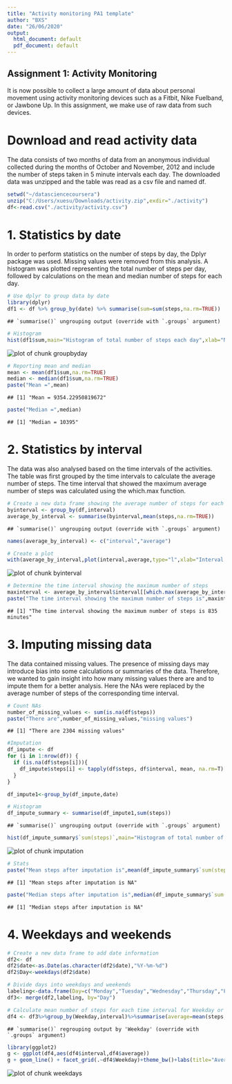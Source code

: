 ```yaml
---
title: "Activity monitoring PA1 template"
author: "BXS"
date: "26/06/2020"
output:
  html_document: default
  pdf_document: default
---
```


## Assignment 1: Activity Monitoring

It is now possible to collect a large amount of data about personal movement using activity monitoring devices such as a Fitbit, Nike Fuelband, or Jawbone Up. In this assignment, we make use of raw data from such devices.

# Download and read activity data

The data consists of two months of data from an anonymous individual collected during the months of October and November, 2012 and include the number of steps taken in 5 minute intervals each day. The downloaded data was unzipped and the table was read as a csv file and named df.


```r
setwd("~/datasciencecoursera")
unzip("C:/Users/xuesu/Downloads/activity.zip",exdir="./activity")
df<-read.csv("./activity/activity.csv")
```

# 1. Statistics by date
In order to perform statistics on the number of steps by day, the Dplyr package was used. Missing values were removed from this analysis. A histogram was plotted representing the total number of steps per day, followed by calculations on the mean and median number of steps for each day.


```r
# Use dplyr to group data by date
library(dplyr)
df1 <- df %>% group_by(date) %>% summarise(sum=sum(steps,na.rm=TRUE))
```

```
## `summarise()` ungrouping output (override with `.groups` argument)
```

```r
# Histogram
hist(df1$sum,main="Histogram of total number of steps each day",xlab="Number of steps per day")
```

![plot of chunk groupbyday](figure/groupbyday-1.png)

```r
# Reporting mean and median
mean <- mean(df1$sum,na.rm=TRUE)
median <- median(df1$sum,na.rm=TRUE)
paste("Mean =",mean)
```

```
## [1] "Mean = 9354.22950819672"
```

```r
paste("Median =",median)
```

```
## [1] "Median = 10395"
```

# 2. Statistics by interval
The data was also analysed based on the time intervals of the activities. The table was first grouped by the time intervals to calculate the average number of steps. The time interval that showed the maximum average number of steps was calculated using the which.max function.


```r
# Create a new data frame showing the average number of steps for each time interval
byinterval <- group_by(df,interval)
average_by_interval <- summarise(byinterval,mean(steps,na.rm=TRUE))
```

```
## `summarise()` ungrouping output (override with `.groups` argument)
```

```r
names(average_by_interval) <- c("interval","average")

# Create a plot
with(average_by_interval,plot(interval,average,type="l",xlab="Interval (min)",ylab="Average number of steps",main="Time series of activitity"))
```

![plot of chunk byinterval](figure/byinterval-1.png)

```r
# Determine the time interval showing the maximum number of steps
maxinterval <- average_by_interval$interval[[which.max(average_by_interval$average)]]
paste("The time interval showing the maximum number of steps is",maxinterval,"minutes")
```

```
## [1] "The time interval showing the maximum number of steps is 835 minutes"
```


# 3. Imputing missing data
The data contained missing values. The presence of missing days may introduce bias into some calculations or summaries of the data. Therefore, we wanted to gain insight into how many missing values there are and to impute them for a better analysis. Here the NAs were replaced by the average number of steps of the corresponding time interval.


```r
# Count NAs
number_of_missing_values <- sum(is.na(df$steps))
paste("There are",number_of_missing_values,"missing values")
```

```
## [1] "There are 2304 missing values"
```

```r
#Imputation
df_impute <- df
for (i in 1:nrow(df)) {
  if (is.na(df$steps[i])){
    df_impute$steps[i] <- tapply(df$steps, df$interval, mean, na.rm=T)["df$interval[i]"]
  }
}

df_impute1<-group_by(df_impute,date)

# Histogram
df_impute_summary <- summarise(df_impute1,sum(steps))
```

```
## `summarise()` ungrouping output (override with `.groups` argument)
```

```r
hist(df_impute_summary$`sum(steps)`,main="Histogram of total number of steps each day (with imputation)",xlab="Number of steps per day",cex.main=0.8)
```

![plot of chunk imputation](figure/imputation-1.png)

```r
# Stats
paste("Mean steps after imputation is",mean(df_impute_summary$`sum(steps)`))
```

```
## [1] "Mean steps after imputation is NA"
```

```r
paste("Median steps after imputation is",median(df_impute_summary$`sum(steps)`))
```

```
## [1] "Median steps after imputation is NA"
```

# 4. Weekdays and weekends

```r
# Create a new data frame to add date information
df2<- df
df2$date<-as.Date(as.character(df2$date),"%Y-%m-%d")
df2$Day<-weekdays(df2$date)

# Divide days into weekdays and weekends
labeling<-data.frame(Day=c("Monday","Tuesday","Wednesday","Thursday","Friday","Saturday","Sunday"),Weekday=c("Weekday","Weekday","Weekday","Weekday","Weekday","Weekend","Weekend"))
df3<- merge(df2,labeling, by="Day")

# Calculate mean number of steps for each time interval for Weekday or Weekends
df4 <- df3%>%group_by(Weekday,interval)%>%summarise(average=mean(steps,na.rm=TRUE))
```

```
## `summarise()` regrouping output by 'Weekday' (override with `.groups` argument)
```

```r
library(ggplot2)
g <- ggplot(df4,aes(df4$interval,df4$average))
g + geom_line() + facet_grid(.~df4$Weekday)+theme_bw()+labs(title="Average number of steps", x="Interval (min)",y="Average steps")
```

![plot of chunk weekdays](figure/weekdays-1.png)



